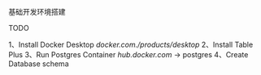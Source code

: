 基础开发环境搭建

TODO

1、Install Docker Desktop           *docker.com./products/desktop*
2、Install Table Plus
3、Run Postgres Container         *hub.docker.com* -> postgres
4、Create Database schema






